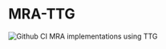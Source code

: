 # MRA-TTG
![Github CI](https://github.com/nileshchat/.github/workflows/mra_cmake.yaml/badge.svg)
MRA implementations using TTG
